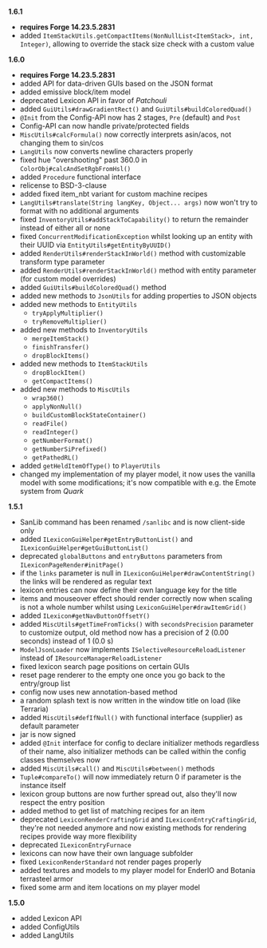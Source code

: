 **1.6.1**
- **requires Forge 14.23.5.2831**
- added `ItemStackUtils.getCompactItems(NonNullList<ItemStack>, int, Integer)`, allowing to override the stack size check with a custom value

**1.6.0**
- **requires Forge 14.23.5.2831**
- added API for data-driven GUIs based on the JSON format
- added emissive block/item model
- deprecated Lexicon API in favor of *Patchouli*
- added `GuiUtils#drawGradientRect()` and `GuiUtils#buildColoredQuad()`
- `@Init` from the Config-API now has 2 stages, `Pre` (default) and `Post`
- Config-API can now handle private/protected fields
- `MiscUtils#calcFormula()` now correctly interprets asin/acos, not changing them to sin/cos
- `LangUtils` now converts newline characters properly
- fixed hue "overshooting" past 360.0 in `ColorObj#calcAndSetRgbFromHsl()`
- added `Procedure` functional interface
- relicense to BSD-3-clause
- added fixed item_nbt variant for custom machine recipes
- `LangUtils#translate(String langKey, Object... args)` now won't try to format with no additional arguments
- fixed `InventoryUtils#addStackToCapability()` to return the remainder instead of either all or none
- fixed `ConcurrentModificationException` whilst looking up an entity with their UUID via `EntityUtils#getEntityByUUID()`
- added `RenderUtils#renderStackInWorld()` method with customizable transform type parameter
- added `RenderUtils#renderStackInWorld()` method with entity parameter (for custom model overrides)
- added `GuiUtils#buildColoredQuad()` method
- added new methods to `JsonUtils` for adding properties to JSON objects
- added new methods to `EntityUtils`
  - `tryApplyMultiplier()`
  - `tryRemoveMultiplier()`
- added new methods to `InventoryUtils`
  - `mergeItemStack()`
  - `finishTransfer()`
  - `dropBlockItems()`
- added new methods to `ItemStackUtils`
  - `dropBlockItem()`
  - `getCompactItems()`
- added new methods to `MiscUtils`
  - `wrap360()`
  - `applyNonNull()`
  - `buildCustomBlockStateContainer()`
  - `readFile()`
  - `readInteger()`
  - `getNumberFormat()`
  - `getNumberSiPrefixed()`
  - `getPathedRL()`
- added `getHeldItemOfType()` to `PlayerUtils`
- changed my implementation of my player model, it now uses the vanilla model with some modifications; it's now compatible with e.g. the Emote system from *Quark*

**1.5.1**
- SanLib command has been renamed `/sanlibc` and is now client-side only
- added `ILexiconGuiHelper#getEntryButtonList()` and `ILexiconGuiHelper#getGuiButtonList()`
- deprecated `globalButtons` and `entryButtons` parameters from `ILexiconPageRender#initPage()`
- if the `links` parameter is null in `ILexiconGuiHelper#drawContentString()` the links will be rendered as regular text
- lexicon entries can now define their own language key for the title
- items and mouseover effect should render correctly now when scaling is not a whole number whilst using `LexiconGuiHelper#drawItemGrid()`
- added `ILexicon#getNavButtonOffsetY()`
- added `MiscUtils#getTimeFromTicks()` with `secondsPrecision` parameter to customize output, old method now has a precision of 2 (0.00 seconds) instead of 1 (0.0 s)
- `ModelJsonLoader` now implements `ISelectiveResourceReloadListener` instead of `IResourceManagerReloadListener`
- fixed lexicon search page positions on certain GUIs
- reset page renderer to the empty one once you go back to the entry/group list
- config now uses new annotation-based method
- a random splash text is now written in the window title on load (like Terraria)
- added `MiscUtils#defIfNull()` with functional interface (supplier) as default parameter
- jar is now signed
- added `@Init` interface for config to declare initializer methods regardless of their name, also initializer methods can be called within the config classes themselves now
- added `MiscUtils#call()` and `MiscUtils#between()` methods
- `Tuple#compareTo()` will now immediately return 0 if parameter is the instance itself
- lexicon group buttons are now further spread out, also they'll now respect the entry position
- added method to get list of matching recipes for an item
- deprecated `LexiconRenderCraftingGrid` and `ILexiconEntryCraftingGrid`, they're not needed anymore and now existing methods for rendering recipes provide way more flexibility
- deprecated `ILexiconEntryFurnace`
- lexicons can now have their own language subfolder
- fixed `LexiconRenderStandard` not render pages properly
- added textures and models to my player model for EnderIO and Botania terrasteel armor
- fixed some arm and item locations on my player model

**1.5.0**
- added Lexicon API
- added ConfigUtils
- added LangUtils